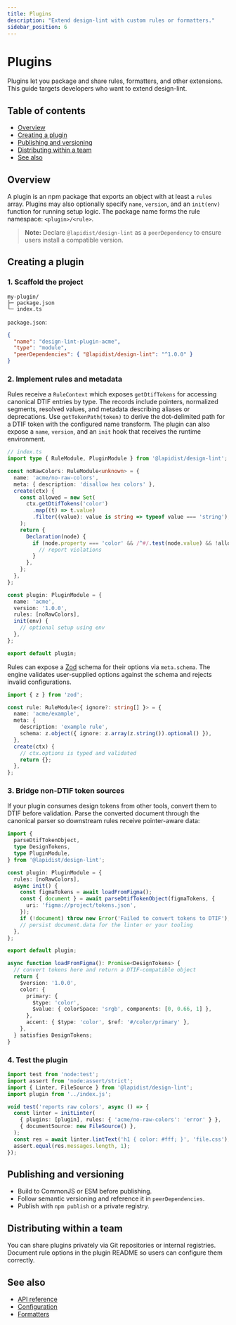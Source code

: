 ```yaml
---
title: Plugins
description: "Extend design-lint with custom rules or formatters."
sidebar_position: 6
---
```


# Plugins

Plugins let you package and share rules, formatters, and other extensions. This guide targets developers who want to extend design-lint.

## Table of contents
- [Overview](#overview)
- [Creating a plugin](#creating-a-plugin)
- [Publishing and versioning](#publishing-and-versioning)
- [Distributing within a team](#distributing-within-a-team)
- [See also](#see-also)

## Overview
A plugin is an npm package that exports an object with at least a `rules` array.
Plugins may also optionally specify `name`, `version`, and an `init(env)` function
for running setup logic. The package name forms the rule namespace:
`<plugin>/<rule>`.

> **Note:** Declare `@lapidist/design-lint` as a `peerDependency` to ensure users install a compatible version.

## Creating a plugin
### 1. Scaffold the project
```text
my-plugin/
├─ package.json
└─ index.ts
```

`package.json`:
```json
{
  "name": "design-lint-plugin-acme",
  "type": "module",
  "peerDependencies": { "@lapidist/design-lint": "^1.0.0" }
}
```

### 2. Implement rules and metadata
Rules receive a `RuleContext` which exposes `getDtifTokens` for accessing
canonical DTIF entries by type. The records include pointers, normalized
segments, resolved values, and metadata describing aliases or deprecations.
Use `getTokenPath(token)` to derive the dot-delimited path for a DTIF token with
the configured name transform. The plugin can also expose a `name`, `version`,
and an `init` hook that receives the runtime environment.

```ts
// index.ts
import type { RuleModule, PluginModule } from '@lapidist/design-lint';

const noRawColors: RuleModule<unknown> = {
  name: 'acme/no-raw-colors',
  meta: { description: 'disallow hex colors' },
  create(ctx) {
    const allowed = new Set(
      ctx.getDtifTokens('color')
        .map((t) => t.value)
        .filter((value): value is string => typeof value === 'string'),
    );
    return {
      Declaration(node) {
        if (node.property === 'color' && /^#/.test(node.value) && !allowed.has(node.value)) {
          // report violations
        }
      },
    };
  },
};

const plugin: PluginModule = {
  name: 'acme',
  version: '1.0.0',
  rules: [noRawColors],
  init(env) {
    // optional setup using env
  },
};

export default plugin;
```

Rules can expose a [Zod](https://zod.dev/) schema for their options via
`meta.schema`. The engine validates user-supplied options against the schema
and rejects invalid configurations.

```ts
import { z } from 'zod';

const rule: RuleModule<{ ignore?: string[] }> = {
  name: 'acme/example',
  meta: {
    description: 'example rule',
    schema: z.object({ ignore: z.array(z.string()).optional() }),
  },
  create(ctx) {
    // ctx.options is typed and validated
    return {};
  },
};
```

### 3. Bridge non-DTIF token sources
If your plugin consumes design tokens from other tools, convert them to DTIF
before validation. Parse the converted document through the canonical parser so
downstream rules receive pointer-aware data:

```ts
import {
  parseDtifTokenObject,
  type DesignTokens,
  type PluginModule,
} from '@lapidist/design-lint';

const plugin: PluginModule = {
  rules: [noRawColors],
  async init() {
    const figmaTokens = await loadFromFigma();
    const { document } = await parseDtifTokenObject(figmaTokens, {
      uri: 'figma://project/tokens.json',
    });
    if (!document) throw new Error('Failed to convert tokens to DTIF');
    // persist document.data for the linter or your tooling
  },
};

export default plugin;

async function loadFromFigma(): Promise<DesignTokens> {
  // convert tokens here and return a DTIF-compatible object
  return {
    $version: '1.0.0',
    color: {
      primary: {
        $type: 'color',
        $value: { colorSpace: 'srgb', components: [0, 0.66, 1] },
      },
      accent: { $type: 'color', $ref: '#/color/primary' },
    },
  } satisfies DesignTokens;
}
```

### 4. Test the plugin
```ts
import test from 'node:test';
import assert from 'node:assert/strict';
import { Linter, FileSource } from '@lapidist/design-lint';
import plugin from '../index.js';

void test('reports raw colors', async () => {
  const linter = initLinter(
    { plugins: [plugin], rules: { 'acme/no-raw-colors': 'error' } },
    { documentSource: new FileSource() },
  );
  const res = await linter.lintText('h1 { color: #fff; }', 'file.css');
  assert.equal(res.messages.length, 1);
});
```

## Publishing and versioning
- Build to CommonJS or ESM before publishing.
- Follow semantic versioning and reference it in `peerDependencies`.
- Publish with `npm publish` or a private registry.

## Distributing within a team
You can share plugins privately via Git repositories or internal registries. Document rule options in the plugin README so users can configure them correctly.

## See also
- [API reference](./api.md)
- [Configuration](./configuration.md)
- [Formatters](./formatters.md)
